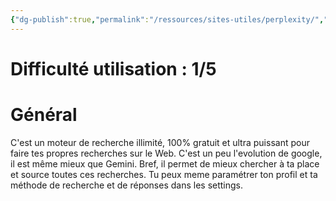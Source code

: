 ```yaml
---
{"dg-publish":true,"permalink":"/ressources/sites-utiles/perplexity/","noteIcon":"2"}
---
```


# Difficulté utilisation : 1/5
# Général
C'est un moteur de recherche illimité, 100% gratuit et ultra puissant pour faire tes propres recherches sur le Web. C'est un peu l'evolution de google, il est même mieux que Gemini. Bref, il permet de mieux chercher à ta place et source toutes ces recherches. Tu peux meme paramétrer ton profil et ta méthode de recherche et de réponses dans les settings.